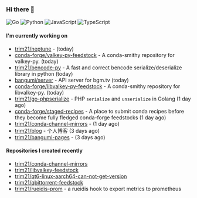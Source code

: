 ### Hi there 👋

![Go](https://img.shields.io/badge/go-%2300ADD8.svg?style=for-the-badge&logo=go&logoColor=white)
![Python](https://img.shields.io/badge/python-3670A0?style=for-the-badge&logo=python&logoColor=ffdd54)
![JavaScript](https://img.shields.io/badge/javascript-%23323330.svg?style=for-the-badge&logo=javascript&logoColor=%23F7DF1E)
![TypeScript](https://img.shields.io/badge/typescript-%23007ACC.svg?style=for-the-badge&logo=typescript&logoColor=white)

#### I'm currently working on

- [trim21/neptune](https://github.com/trim21/neptune) -  (today)
- [conda-forge/valkey-py-feedstock](https://github.com/conda-forge/valkey-py-feedstock) - A conda-smithy repository for valkey-py. (today)
- [trim21/bencode-py](https://github.com/trim21/bencode-py) - A fast and correct bencode serialize/deserialize library in python (today)
- [bangumi/server](https://github.com/bangumi/server) - API server for bgm.tv (today)
- [conda-forge/libvalkey-py-feedstock](https://github.com/conda-forge/libvalkey-py-feedstock) - A conda-smithy repository for libvalkey-py. (today)
- [trim21/go-phpserialize](https://github.com/trim21/go-phpserialize) - PHP `serialize` and `unserialize` in Golang (1 day ago)
- [conda-forge/staged-recipes](https://github.com/conda-forge/staged-recipes) - A place to submit conda recipes before they become fully fledged conda-forge feedstocks (1 day ago)
- [trim21/conda-channel-mirrors](https://github.com/trim21/conda-channel-mirrors) -  (1 day ago)
- [trim21/blog](https://github.com/trim21/blog) - 个人博客 (3 days ago)
- [trim21/bangumi-pages](https://github.com/trim21/bangumi-pages) -  (3 days ago)

#### Repositories I created recently

- [trim21/conda-channel-mirrors](https://github.com/trim21/conda-channel-mirrors)
- [trim21/libvalkey-feedstock](https://github.com/trim21/libvalkey-feedstock)
- [trim21/qt6-linux-aarch64-can-not-get-version](https://github.com/trim21/qt6-linux-aarch64-can-not-get-version)
- [trim21/qbittorrent-feedstock](https://github.com/trim21/qbittorrent-feedstock)
- [trim21/rueidis-prom](https://github.com/trim21/rueidis-prom) - a rueidis hook to export metrics to prometheus
